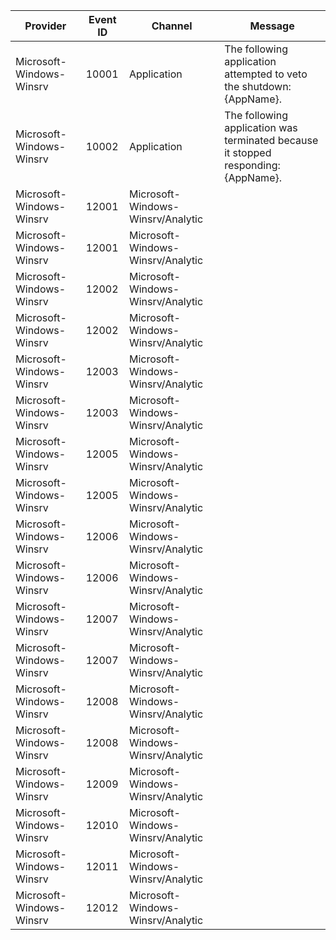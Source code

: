 Provider                  |  Event ID  |  Channel                            |  Message
--------------------------|------------|-------------------------------------|------------------------------------------------------------------------------------
Microsoft-Windows-Winsrv  |  10001     |  Application                        |  The following application attempted to veto the shutdown: {AppName}.
Microsoft-Windows-Winsrv  |  10002     |  Application                        |  The following application was terminated because it stopped responding: {AppName}.
Microsoft-Windows-Winsrv  |  12001     |  Microsoft-Windows-Winsrv/Analytic  |
Microsoft-Windows-Winsrv  |  12001     |  Microsoft-Windows-Winsrv/Analytic  |
Microsoft-Windows-Winsrv  |  12002     |  Microsoft-Windows-Winsrv/Analytic  |
Microsoft-Windows-Winsrv  |  12002     |  Microsoft-Windows-Winsrv/Analytic  |
Microsoft-Windows-Winsrv  |  12003     |  Microsoft-Windows-Winsrv/Analytic  |
Microsoft-Windows-Winsrv  |  12003     |  Microsoft-Windows-Winsrv/Analytic  |
Microsoft-Windows-Winsrv  |  12005     |  Microsoft-Windows-Winsrv/Analytic  |
Microsoft-Windows-Winsrv  |  12005     |  Microsoft-Windows-Winsrv/Analytic  |
Microsoft-Windows-Winsrv  |  12006     |  Microsoft-Windows-Winsrv/Analytic  |
Microsoft-Windows-Winsrv  |  12006     |  Microsoft-Windows-Winsrv/Analytic  |
Microsoft-Windows-Winsrv  |  12007     |  Microsoft-Windows-Winsrv/Analytic  |
Microsoft-Windows-Winsrv  |  12007     |  Microsoft-Windows-Winsrv/Analytic  |
Microsoft-Windows-Winsrv  |  12008     |  Microsoft-Windows-Winsrv/Analytic  |
Microsoft-Windows-Winsrv  |  12008     |  Microsoft-Windows-Winsrv/Analytic  |
Microsoft-Windows-Winsrv  |  12009     |  Microsoft-Windows-Winsrv/Analytic  |
Microsoft-Windows-Winsrv  |  12010     |  Microsoft-Windows-Winsrv/Analytic  |
Microsoft-Windows-Winsrv  |  12011     |  Microsoft-Windows-Winsrv/Analytic  |
Microsoft-Windows-Winsrv  |  12012     |  Microsoft-Windows-Winsrv/Analytic  |